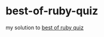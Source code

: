 # best-of-ruby-quiz
my solution to [best of ruby quiz](https://pragprog.com/book/fr_quiz/best-of-ruby-quiz)
